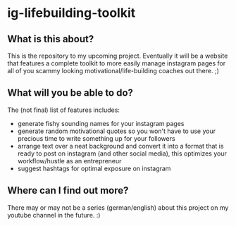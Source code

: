 # ig-lifebuilding-toolkit

## What is this about?

This is the repository to my upcoming project. Eventually it will be a website that features a complete toolkit
to more easily manage instagram pages for all of you scammy looking motivational/life-building coaches out there. ;)

## What will you be able to do?

The (not final) list of features includes:

- generate fishy sounding names for your instagram pages
- generate random motivational quotes so you won't have to use your precious time to write something up for your followers
- arrange text over a neat background and convert it into a format that is ready to post on instagram (and other social media), this optimizes your workflow/hustle as an entrepreneur
- suggest hashtags for optimal exposure on instagram

## Where can I find out more?

There may or may not be a series (german/english) about this project on my youtube channel in the future. :)
